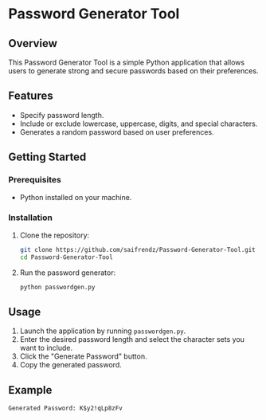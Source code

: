 # Password Generator Tool

## Overview

This Password Generator Tool is a simple Python application that allows users to generate strong and secure passwords based on their preferences.

## Features

- Specify password length.
- Include or exclude lowercase, uppercase, digits, and special characters.
- Generates a random password based on user preferences.

## Getting Started

### Prerequisites

- Python installed on your machine.

### Installation

1. Clone the repository:

    ```bash
    git clone https://github.com/saifrendz/Password-Generator-Tool.git
    cd Password-Generator-Tool
    ```

2. Run the password generator:

    ```bash
    python passwordgen.py
    ```

## Usage

1. Launch the application by running `passwordgen.py`.
2. Enter the desired password length and select the character sets you want to include.
3. Click the "Generate Password" button.
4. Copy the generated password.

## Example

```plaintext
Generated Password: K$y2!qLp8zFv
